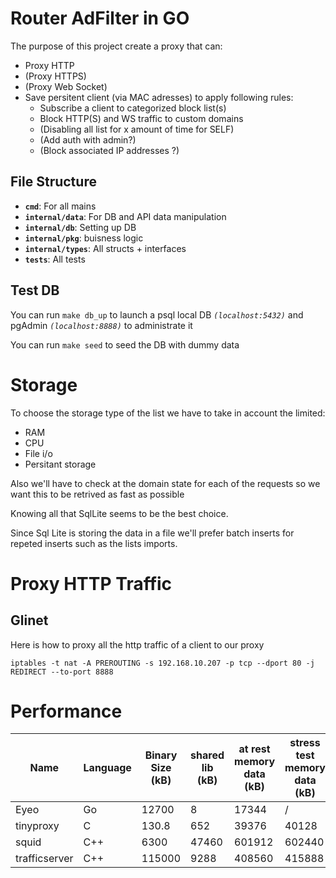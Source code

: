 # Router AdFilter in GO

The purpose of this project create a proxy that can:
  - Proxy HTTP
  - (Proxy HTTPS)
  - (Proxy Web Socket)
  - Save persitent client (via MAC adresses) to apply following rules:
    - Subscribe a client to categorized block list(s)
    - Block HTTP(S) and WS traffic to custom domains
    - (Disabling all list for x amount of time for SELF)
    - (Add auth with admin?)
    - (Block associated IP addresses ?)

## File Structure

- **`cmd`**: For all mains
- **`internal/data`**: For DB and API data manipulation
- **`internal/db`**: Setting up DB
- **`internal/pkg`**: buisness logic
- **`internal/types`**: All structs + interfaces
- **`tests`**: All tests

## Test DB

 You can run `make db_up` to launch a psql local DB *`(localhost:5432)`* and pgAdmin *`(localhost:8888)`* to administrate it

 You can run `make seed` to seed the DB with dummy data

# Storage

To choose the storage type of the list we have to take in account the limited:

- RAM
- CPU
- File i/o
- Persitant storage

Also we'll have to check at the domain state for each of the requests so we want this to be retrived as fast as possible

Knowing all that SqlLite seems to be the best choice.

Since Sql Lite is storing the data in a file we'll prefer batch inserts for repeted inserts such as the lists imports.

# Proxy HTTP Traffic
## Glinet

Here is how to proxy all the http traffic of a client to our proxy

 `iptables -t nat -A PREROUTING -s 192.168.10.207 -p tcp --dport 80 -j REDIRECT --to-port 8888`

# Performance

Name|Language|Binary Size (kB)|shared lib (kB)|at rest memory data (kB)|stress test memory data (kB)
---|---|---|---|---|---
Eyeo|Go|12700|8|17344|/
tinyproxy|C|130.8|652|39376|40128
squid|C++|6300|47460|601912|602440
trafficserver|C++|115000|9288|408560|415888

